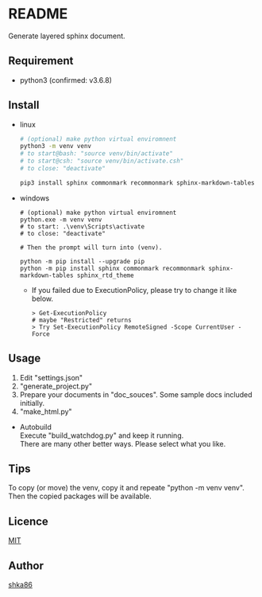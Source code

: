 README
====

Generate layered sphinx document.

<!-- ## Description -->

## Requirement
- python3 (confirmed: v3.6.8)

## Install

- linux

    ```sh
    # (optional) make python virtual enviromnent
    python3 -m venv venv
    # to start@bash: "source venv/bin/activate"
    # to start@csh: "source venv/bin/activate.csh"
    # to close: "deactivate"

    pip3 install sphinx commonmark recommonmark sphinx-markdown-tables sphinx_rtd_theme

    ```

- windows

    ```
    # (optional) make python virtual enviromnent
    python.exe -m venv venv
    # to start: .\venv\Scripts\activate 
    # to close: "deactivate"

    # Then the prompt will turn into (venv).

    python -m pip install --upgrade pip
    python -m pip install sphinx commonmark recommonmark sphinx-markdown-tables sphinx_rtd_theme

    ```

    - If you failed due to ExecutionPolicy, please try to change it like below.  
        ```
        > Get-ExecutionPolicy
        # maybe "Restricted" returns
        > Try Set-ExecutionPolicy RemoteSigned -Scope CurrentUser -Force
        ```

## Usage

1. Edit "settings.json"
1. "generate_project.py"
1. Prepare your documents in "doc_souces". Some sample docs included initially.
1. "make_html.py"

- Autobuild  
    Execute "build_watchdog.py" and keep it running.  
    There are many other better ways. Please select what you like.

## Tips

To copy (or move) the venv, copy it and repeate "python -m venv venv".
Then the copied packages will be available.

## Licence

[MIT](https://github.com/shka86/foo/blob/master/LICENCE)

## Author

[shka86](https://github.com/shka86)
